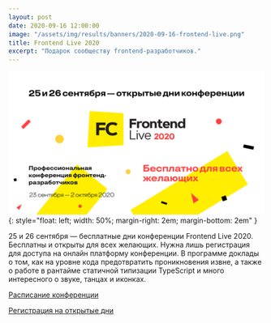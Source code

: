 ```yaml
---
layout: post
date: 2020-09-16 12:00:00
image: "/assets/img/results/banners/2020-09-16-frontend-live.png"
title: Frontend Live 2020
excerpt: "Подарок сообществу frontend-разработчиков."
---
```


![Frontend Live 2020](/assets/img/banners/2020-09-16-frontend-live.png){: style="float: left; width: 50%; margin-right: 2em; margin-bottom: 2em" }

25 и 26 сентября — бесплатные дни конференции Frontend Live 2020.
Бесплатны и открыты для всех желающих. Нужна лишь регистрация для доступа на онлайн платформу конференции.
В программе доклады о том, как на уровне кода предотвратить проникновения извне, а также о работе в рантайме статичной типизации TypeScript и  много интересного о звуке, танцах и иконках.

[Расписание конференции](https://bit.ly/2ZGOejA)

[Регистрация на открытые дни](https://bit.ly/35FteO1)
